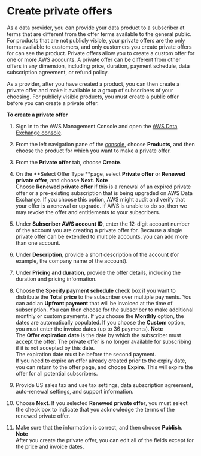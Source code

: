 # Create private offers<a name="private-offer-configuration"></a>

As a data provider, you can provide your data product to a subscriber at terms that are different from the offer terms available to the general public\. For products that are not publicly visible, your private offers are the only terms available to customers, and only customers you create private offers for can see the product\. Private offers allow you to create a custom offer for one or more AWS accounts\. A private offer can be different from other offers in any dimension, including price, duration, payment schedule, data subscription agreement, or refund policy\.

As a provider, after you have created a product, you can then create a private offer and make it available to a group of subscribers of your choosing\. For publicly visible products, you must create a public offer before you can create a private offer\.

**To create a private offer**

1. Sign in to the AWS Management Console and open the [AWS Data Exchange console](https://console.aws.amazon.com/dataexchange)\.

1. From the left navigation pane of the [console](https://console.aws.amazon.com/dataexchange), choose **Products**, and then choose the product for which you want to make a private offer\.

1. From the **Private offer** tab, choose **Create**\.

1. On the **Select Offer Type **page, select **Private offer** or **Renewed private offer**, and choose **Next**\.
**Note**  
Choose **Renewed private offer** if this is a renewal of an expired private offer or a pre\-existing subscription that is being upgraded on AWS Data Exchange\. If you choose this option, AWS might audit and verify that your offer is a renewal or upgrade\. If AWS is unable to do so, then we may revoke the offer and entitlements to your subscribers\.

1. Under **Subscriber AWS account ID**, enter the 12\-digit account number of the account you are creating a private offer for\. Because a single private offer can be extended to multiple accounts, you can add more than one account\.

1. Under **Description**, provide a short description of the account \(for example, the company name of the account\)\.

1. Under **Pricing and duration**, provide the offer details, including the duration and pricing information\.

1. Choose the **Specify payment schedule** check box if you want to distribute the **Total price** to the subscriber over multiple payments\. You can add an **Upfront payment** that will be invoiced at the time of subscription\. You can then choose for the subscriber to make additional monthly or custom payments\. If you choose the **Monthly** option, the dates are automatically populated\. If you choose the **Custom** option, you must enter the invoice dates \(up to 36 payments\)\. 
**Note**  
The **Offer expiration date** is the date by which the subscriber must accept the offer\. The private offer is no longer available for subscribing if it is not accepted by this date\.  
The expiration date must be before the second payment\.  
If you need to expire an offer already created prior to the expiry date, you can return to the offer page, and choose **Expire**\. This will expire the offer for all potential subscribers\.

1. Provide US sales tax and use tax settings, data subscription agreement, auto\-renewal settings, and support information\.

1. Choose **Next**\. If you selected **Renewed private offer**, you must select the check box to indicate that you acknowledge the terms of the renewed private offer\. 

1. Make sure that the information is correct, and then choose **Publish**\.
**Note**  
After you create the private offer, you can edit all of the fields except for the price and invoice dates\.